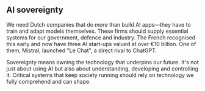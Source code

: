 ## **AI sovereignty**

We need Dutch companies that do more than build AI apps—they have to train and adapt models themselves. These firms should supply essential systems for our government, defence and industry. The French recognised this early and now have three AI start-ups valued at over €10 billion. One of them, Mistral, launched "Le Chat", a direct rival to ChatGPT.

Sovereignty means owning the technology that underpins our future. It's not just about using AI but also about understanding, developing and controlling it. Critical systems that keep society running should rely on technology we fully comprehend and can shape.

